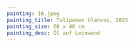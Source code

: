 ```yaml
---
painting: 16.jpeg
painting_title: Tulipanes blancos, 2023
painting_size: 60 x 40 cm
painting_desc: Öl auf Leinwand
---
```


